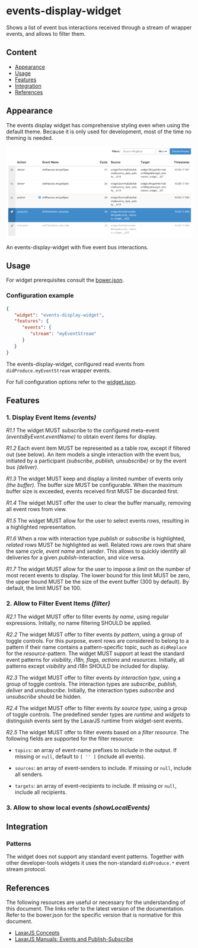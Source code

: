 # events-display-widget

Shows a list of event bus interactions received through a stream of wrapper events, and allows to filter them.


## Content
* [Appearance](#appearance)
* [Usage](#usage)
* [Features](#features)
* [Integration](#integration)
* [References](#references)


## Appearance

The events display widget has comprehensive styling even when using the default theme.
Because it is only used for development, most of the time no theming is needed.

![Illustration of the events-display-widget](docs/img/example_1.png)

An events-display-widget with five event bus interactions.


## Usage

For widget prerequisites consult the [bower.json](bower.json).

### Configuration example

```json
{
   "widget": "events-display-widget",
   "features": {
      "events": {
         "stream": "myEventStream"
      }
   }
}
```
The events-display-widget, configured read events from `didProduce.myEventStream` wrapper events.

For full configuration options refer to the [widget.json](widget.json).


## Features

### 1. Display Event Items _(events)_

*R1.1* The widget MUST subscribe to the configured meta-event _(eventsByEvent.eventName)_ to obtain event items for display.

*R1.2* Each event item MUST be represented as a table row, except if filtered out (see below).
An item models a single interaction with the event bus, initiated by a participant _(subscribe, publish, unsubscribe)_ or by the event bus _(deliver)_.

*R1.3* The widget MUST keep and display a limited number of events only _(the buffer)_.
The buffer size MUST be configurable.
When the maximum buffer size is exceeded, events received first MUST be discarded first.

*R1.4* The widget MUST offer the user to clear the buffer manually, removing all event rows from view.

*R1.5* The widget MUST allow for the user to select events rows, resulting in a highlighted representation.

*R1.6* When a row with interaction type _publish_ or _subscribe_ is highlighted, _related_ rows MUST be highlighted as well.
Related rows are rows that share the same _cycle, event name_ and _sender_.
This allows to quickly identify all deliveries for a given _publish_-interaction, and vice versa.

*R1.7* The widget MUST allow for the user to impose a _limit_ on the number of most recent events to display.
The lower bound for this limit MUST be zero, the upper bound MUST be the size of the event buffer (300 by default).
By default, the limit MUST be 100.


### 2. Allow to Filter Event Items _(filter)_

*R2.1* The widget MUST offer to filter events _by name_, using regular expressions.
Initially, no name filtering SHOULD be applied.

*R2.2* The widget MUST offer to filter events _by pattern_, using a group of toggle controls.
For this purpose, event rows are considered to belong to a pattern if their name contains a pattern-specific topic, such as `didReplace` for the _resource_-pattern.
The widget MUST support at least the standard event patterns for _visibility, i18n, flags, actions_ and _resources_.
Initially, all patterns except _visibility_ and _i18n_ SHOULD be included for display.

*R2.3* The widget MUST offer to filter events _by interaction type_, using a group of toggle controls.
The interaction types are _subscribe, publish, deliver_ and _unsubscribe._
Initially, the interaction types _subscribe_ and _unsubscribe_ should be hidden.

*R2.4* The widget MUST offer to filter events _by source type_, using a group of toggle controls.
The predefined sender types are _runtime_ and _widgets_ to distinguish events sent by the LaxarJS runtime from widget-sent events.

*R2.5* The widget MUST offer to filter events based on a _filter resource_.
The following fields are supported for the filter resource:

  * `topics`: an array of event-name prefixes to include in the output.
    If missing or `null`, default to `[ '' ]` (include all events).

  * `sources`: an array of event-senders to include.
    If missing or `null`, include all senders.

  * `targets`: an array of event-recipients to include.
    If missing or `null`, include all recipients.


###  3. Allow to show local events _(showLocalEvents)_

## Integration

### Patterns
The widget does not support any standard event patterns.
Together with other developer-tools widgets it uses the non-standard `didProduce.*` event stream protocol.


## References
The following resources are useful or necessary for the understanding of this document.
The links refer to the latest version of the documentation.
Refer to the bower.json for the specific version that is normative for this document.

* [LaxarJS Concepts](https://github.com/LaxarJS/laxar/blob/master/docs/concepts.md)
* [LaxarJS Manuals: Events and Publish-Subscribe](https://github.com/LaxarJS/laxar/blob/master/docs/manuals/events.md)
